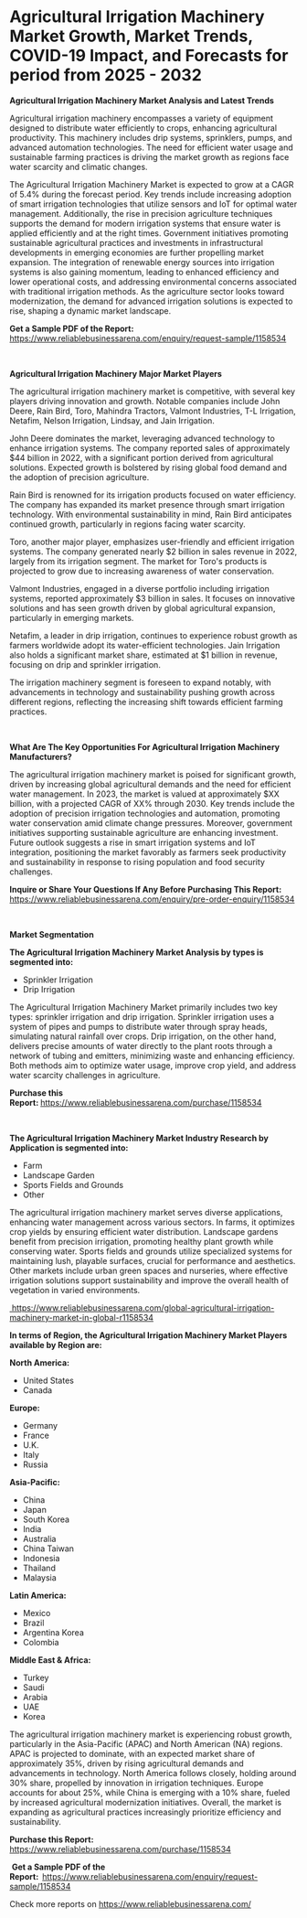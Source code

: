 <p><h1>Agricultural Irrigation Machinery Market Growth, Market Trends, COVID-19 Impact, and Forecasts for period from 2025 - 2032</h1></p><p><strong>Agricultural Irrigation Machinery Market Analysis and Latest Trends</strong></p>
<p><p>Agricultural irrigation machinery encompasses a variety of equipment designed to distribute water efficiently to crops, enhancing agricultural productivity. This machinery includes drip systems, sprinklers, pumps, and advanced automation technologies. The need for efficient water usage and sustainable farming practices is driving the market growth as regions face water scarcity and climatic changes.</p><p>The Agricultural Irrigation Machinery Market is expected to grow at a CAGR of 5.4% during the forecast period. Key trends include increasing adoption of smart irrigation technologies that utilize sensors and IoT for optimal water management. Additionally, the rise in precision agriculture techniques supports the demand for modern irrigation systems that ensure water is applied efficiently and at the right times. Government initiatives promoting sustainable agricultural practices and investments in infrastructural developments in emerging economies are further propelling market expansion. The integration of renewable energy sources into irrigation systems is also gaining momentum, leading to enhanced efficiency and lower operational costs, and addressing environmental concerns associated with traditional irrigation methods. As the agriculture sector looks toward modernization, the demand for advanced irrigation solutions is expected to rise, shaping a dynamic market landscape.</p></p>
<p><strong>Get a Sample PDF of the Report:&nbsp;</strong> <a href="https://www.reliablebusinessarena.com/enquiry/request-sample/1158534?utm_campaign=3558&utm_medium=2&utm_source=Github&utm_content=ia&utm_term=21032025&utm_id=agricultural-irrigation-machinery">https://www.reliablebusinessarena.com/enquiry/request-sample/1158534</a></p>
<p>&nbsp;</p>
<p><strong>Agricultural Irrigation Machinery Major Market Players</strong></p>
<p><p>The agricultural irrigation machinery market is competitive, with several key players driving innovation and growth. Notable companies include John Deere, Rain Bird, Toro, Mahindra Tractors, Valmont Industries, T-L Irrigation, Netafim, Nelson Irrigation, Lindsay, and Jain Irrigation.</p><p>John Deere dominates the market, leveraging advanced technology to enhance irrigation systems. The company reported sales of approximately $44 billion in 2022, with a significant portion derived from agricultural solutions. Expected growth is bolstered by rising global food demand and the adoption of precision agriculture.</p><p>Rain Bird is renowned for its irrigation products focused on water efficiency. The company has expanded its market presence through smart irrigation technology. With environmental sustainability in mind, Rain Bird anticipates continued growth, particularly in regions facing water scarcity.</p><p>Toro, another major player, emphasizes user-friendly and efficient irrigation systems. The company generated nearly $2 billion in sales revenue in 2022, largely from its irrigation segment. The market for Toro's products is projected to grow due to increasing awareness of water conservation.</p><p>Valmont Industries, engaged in a diverse portfolio including irrigation systems, reported approximately $3 billion in sales. It focuses on innovative solutions and has seen growth driven by global agricultural expansion, particularly in emerging markets.</p><p>Netafim, a leader in drip irrigation, continues to experience robust growth as farmers worldwide adopt its water-efficient technologies. Jain Irrigation also holds a significant market share, estimated at $1 billion in revenue, focusing on drip and sprinkler irrigation.</p><p>The irrigation machinery segment is foreseen to expand notably, with advancements in technology and sustainability pushing growth across different regions, reflecting the increasing shift towards efficient farming practices.</p></p>
<p>&nbsp;</p>
<p><strong>What Are The Key Opportunities For Agricultural Irrigation Machinery Manufacturers?</strong></p>
<p><p>The agricultural irrigation machinery market is poised for significant growth, driven by increasing global agricultural demands and the need for efficient water management. In 2023, the market is valued at approximately $XX billion, with a projected CAGR of XX% through 2030. Key trends include the adoption of precision irrigation technologies and automation, promoting water conservation amid climate change pressures. Moreover, government initiatives supporting sustainable agriculture are enhancing investment. Future outlook suggests a rise in smart irrigation systems and IoT integration, positioning the market favorably as farmers seek productivity and sustainability in response to rising population and food security challenges.</p></p>
<p><strong>Inquire or Share Your Questions If Any Before Purchasing This Report:</strong> <a href="https://www.reliablebusinessarena.com/enquiry/pre-order-enquiry/1158534?utm_campaign=3558&utm_medium=2&utm_source=Github&utm_content=ia&utm_term=21032025&utm_id=agricultural-irrigation-machinery">https://www.reliablebusinessarena.com/enquiry/pre-order-enquiry/1158534</a></p>
<p>&nbsp;</p>
<p><strong>Market Segmentation</strong></p>
<p><strong>The Agricultural Irrigation Machinery Market Analysis by types is segmented into:</strong></p>
<p><ul><li>Sprinkler Irrigation</li><li>Drip Irrigation</li></ul></p>
<p><p>The Agricultural Irrigation Machinery Market primarily includes two key types: sprinkler irrigation and drip irrigation. Sprinkler irrigation uses a system of pipes and pumps to distribute water through spray heads, simulating natural rainfall over crops. Drip irrigation, on the other hand, delivers precise amounts of water directly to the plant roots through a network of tubing and emitters, minimizing waste and enhancing efficiency. Both methods aim to optimize water usage, improve crop yield, and address water scarcity challenges in agriculture.</p></p>
<p><strong>Purchase this Report:&nbsp;</strong><a href="https://www.reliablebusinessarena.com/purchase/1158534?utm_campaign=3558&utm_medium=2&utm_source=Github&utm_content=ia&utm_term=21032025&utm_id=agricultural-irrigation-machinery">https://www.reliablebusinessarena.com/purchase/1158534</a></p>
<p>&nbsp;</p>
<p><strong>The Agricultural Irrigation Machinery Market Industry Research by Application is segmented into:</strong></p>
<p><ul><li>Farm</li><li>Landscape Garden</li><li>Sports Fields and Grounds</li><li>Other</li></ul></p>
<p><p>The agricultural irrigation machinery market serves diverse applications, enhancing water management across various sectors. In farms, it optimizes crop yields by ensuring efficient water distribution. Landscape gardens benefit from precision irrigation, promoting healthy plant growth while conserving water. Sports fields and grounds utilize specialized systems for maintaining lush, playable surfaces, crucial for performance and aesthetics. Other markets include urban green spaces and nurseries, where effective irrigation solutions support sustainability and improve the overall health of vegetation in varied environments.</p></p>
<p><a href="https://www.reliablebusinessarena.com/global-agricultural-irrigation-machinery-market-in-global-r1158534?utm_campaign=3558&utm_medium=2&utm_source=Github&utm_content=ia&utm_term=21032025&utm_id=agricultural-irrigation-machinery">&nbsp;https://www.reliablebusinessarena.com/global-agricultural-irrigation-machinery-market-in-global-r1158534</a></p>
<p><strong>In terms of Region, the Agricultural Irrigation Machinery Market Players available by Region are:</strong></p>
<p>
    <p> <strong> North America: </strong>
        <ul>
            <li>United States</li>
            <li>Canada</li>
        </ul>
        </p> 
    <p> <strong> Europe: </strong>
        <ul>
            <li>Germany</li>
            <li>France</li>
            <li>U.K.</li>
            <li>Italy</li>
            <li>Russia</li>
        </ul>
        </p> 
    <p> <strong> Asia-Pacific: </strong>
        <ul>
            <li>China</li>
            <li>Japan</li>
            <li>South Korea</li>
            <li>India</li>
            <li>Australia</li>
            <li>China Taiwan</li>
            <li>Indonesia</li>
            <li>Thailand</li>
            <li>Malaysia</li>
        </ul>
        </p> 
    <p> <strong> Latin America: </strong>
        <ul>
            <li>Mexico</li>
            <li>Brazil</li>
            <li>Argentina Korea</li>
            <li>Colombia</li>
        </ul>
        </p> 
    <p> <strong> Middle East & Africa: </strong>
        <ul>
            <li>Turkey</li>
            <li>Saudi</li>
            <li>Arabia</li>
            <li>UAE</li>
            <li>Korea</li>
        </ul>
    </p>
    </p>
<p><p>The agricultural irrigation machinery market is experiencing robust growth, particularly in the Asia-Pacific (APAC) and North American (NA) regions. APAC is projected to dominate, with an expected market share of approximately 35%, driven by rising agricultural demands and advancements in technology. North America follows closely, holding around 30% share, propelled by innovation in irrigation techniques. Europe accounts for about 25%, while China is emerging with a 10% share, fueled by increased agricultural modernization initiatives. Overall, the market is expanding as agricultural practices increasingly prioritize efficiency and sustainability.</p></p>
<p><strong>Purchase this Report: </strong><a href="https://www.reliablebusinessarena.com/purchase/1158534?utm_campaign=3558&utm_medium=2&utm_source=Github&utm_content=ia&utm_term=21032025&utm_id=agricultural-irrigation-machinery">https://www.reliablebusinessarena.com/purchase/1158534</a></p>
<p>&nbsp;<strong>Get a Sample PDF of the Report:&nbsp;&nbsp;</strong><a href="https://www.reliablebusinessarena.com/enquiry/request-sample/1158534?utm_campaign=3558&utm_medium=2&utm_source=Github&utm_content=ia&utm_term=21032025&utm_id=agricultural-irrigation-machinery">https://www.reliablebusinessarena.com/enquiry/request-sample/1158534</a></p>
<p><strong></strong></p>
<p>Check more reports on <a href="https://www.reliablebusinessarena.com/?utm_campaign=3558&utm_medium=2&utm_source=Github&utm_content=ia&utm_term=21032025&utm_id=agricultural-irrigation-machinery">https://www.reliablebusinessarena.com/</a></p>